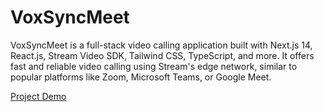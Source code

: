 # VoxSyncMeet
VoxSyncMeet is a full-stack video calling application built with Next.js 14, React.js, Stream Video SDK, Tailwind CSS, TypeScript, and more. It offers fast and reliable video calling using Stream's edge network, similar to popular platforms like Zoom, Microsoft Teams, or Google Meet.



<a href="https://github.com/ansh4223/VoxSyncMeet/assets/52701083/79187979-5d0b-4eab-9bf5-c7cee15df4ad">Project Demo</a>


